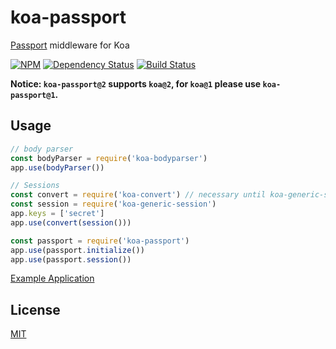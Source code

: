 # koa-passport

[Passport](https://github.com/jaredhanson/passport) middleware for Koa

[![NPM][npm]](https://npmjs.org/package/koa-passport)
[![Dependency Status][dependencies]](https://david-dm.org/rkusa/koa-passport)
[![Build Status][drone]](https://ci.rkusa.st/rkusa/koa-passport)

**Notice: `koa-passport@2` supports `koa@2`, for `koa@1` please use `koa-passport@1`.**

## Usage

```js
// body parser
const bodyParser = require('koa-bodyparser')
app.use(bodyParser())

// Sessions
const convert = require('koa-convert') // necessary until koa-generic-session has been updated to support koa@2
const session = require('koa-generic-session')
app.keys = ['secret']
app.use(convert(session()))

const passport = require('koa-passport')
app.use(passport.initialize())
app.use(passport.session())
```

[Example Application](https://github.com/rkusa/koa-passport-example)

## License

  [MIT](LICENSE)

[npm]: http://img.shields.io/npm/v/koa-passport.svg?style=flat-square
[dependencies]: http://img.shields.io/david/rkusa/koa-passport.svg?style=flat-square
[drone]: http://ci.rkusa.st/api/badges/rkusa/koa-passport/status.svg?style=flat-square
